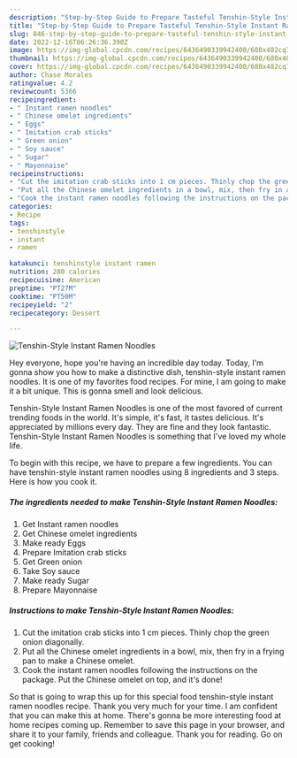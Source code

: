 ```yaml
---
description: "Step-by-Step Guide to Prepare Tasteful Tenshin-Style Instant Ramen Noodles"
title: "Step-by-Step Guide to Prepare Tasteful Tenshin-Style Instant Ramen Noodles"
slug: 846-step-by-step-guide-to-prepare-tasteful-tenshin-style-instant-ramen-noodles
date: 2022-12-16T06:26:36.390Z
image: https://img-global.cpcdn.com/recipes/6436490339942400/680x482cq70/tenshin-style-instant-ramen-noodles-recipe-main-photo.jpg
thumbnail: https://img-global.cpcdn.com/recipes/6436490339942400/680x482cq70/tenshin-style-instant-ramen-noodles-recipe-main-photo.jpg
cover: https://img-global.cpcdn.com/recipes/6436490339942400/680x482cq70/tenshin-style-instant-ramen-noodles-recipe-main-photo.jpg
author: Chase Morales
ratingvalue: 4.2
reviewcount: 5366
recipeingredient:
- " Instant ramen noodles"
- " Chinese omelet ingredients"
- " Eggs"
- " Imitation crab sticks"
- " Green onion"
- " Soy sauce"
- " Sugar"
- " Mayonnaise"
recipeinstructions:
- "Cut the imitation crab sticks into 1 cm pieces. Thinly chop the green onion diagonally."
- "Put all the Chinese omelet ingredients in a bowl, mix, then fry in a frying pan to make a Chinese omelet."
- "Cook the instant ramen noodles following the instructions on the package. Put the Chinese omelet on top, and it&#39;s done!"
categories:
- Recipe
tags:
- tenshinstyle
- instant
- ramen

katakunci: tenshinstyle instant ramen 
nutrition: 280 calories
recipecuisine: American
preptime: "PT27M"
cooktime: "PT50M"
recipeyield: "2"
recipecategory: Dessert

---
```



![Tenshin-Style Instant Ramen Noodles](https://img-global.cpcdn.com/recipes/6436490339942400/680x482cq70/tenshin-style-instant-ramen-noodles-recipe-main-photo.jpg)

Hey everyone, hope you're having an incredible day today. Today, I'm gonna show you how to make a distinctive dish, tenshin-style instant ramen noodles. It is one of my favorites food recipes. For mine, I am going to make it a bit unique. This is gonna smell and look delicious.

Tenshin-Style Instant Ramen Noodles is one of the most favored of current trending foods in the world. It's simple, it's fast, it tastes delicious. It's appreciated by millions every day. They are fine and they look fantastic. Tenshin-Style Instant Ramen Noodles is something that I've loved my whole life.




To begin with this recipe, we have to prepare a few ingredients. You can have tenshin-style instant ramen noodles using 8 ingredients and 3 steps. Here is how you cook it.

<!--inarticleads1-->

##### The ingredients needed to make Tenshin-Style Instant Ramen Noodles:

1. Get  Instant ramen noodles
1. Get  Chinese omelet ingredients
1. Make ready  Eggs
1. Prepare  Imitation crab sticks
1. Get  Green onion
1. Take  Soy sauce
1. Make ready  Sugar
1. Prepare  Mayonnaise




<!--inarticleads2-->

##### Instructions to make Tenshin-Style Instant Ramen Noodles:

1. Cut the imitation crab sticks into 1 cm pieces. Thinly chop the green onion diagonally.
1. Put all the Chinese omelet ingredients in a bowl, mix, then fry in a frying pan to make a Chinese omelet.
1. Cook the instant ramen noodles following the instructions on the package. Put the Chinese omelet on top, and it&#39;s done!




So that is going to wrap this up for this special food tenshin-style instant ramen noodles recipe. Thank you very much for your time. I am confident that you can make this at home. There's gonna be more interesting food at home recipes coming up. Remember to save this page in your browser, and share it to your family, friends and colleague. Thank you for reading. Go on get cooking!
